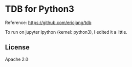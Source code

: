 # TDB for Python3
Reference: https://github.com/ericjang/tdb

To run on jupyter ipython (kernel: python3), I edited it a little. 


## License

Apache 2.0


